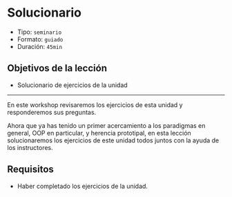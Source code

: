 # Solucionario

* Tipo: `seminario`
* Formato: `guiado`
* Duración: `45min`

## Objetivos de la lección

* Solucionario de ejercicios de la unidad

***

En este workshop revisaremos los ejercicios de esta unidad y responderemos sus
preguntas.

Ahora que ya has tenido un primer acercamiento a los paradigmas en general, OOP
en particular, y herencia prototipal, en esta lección solucionaremos los
ejercicios de este unidad todos juntos con la ayuda de los instructores.

## Requisitos

* Haber completado los ejercicios de la unidad.
